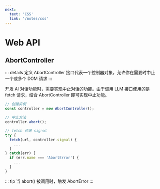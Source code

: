 ```yaml
---
next:
  text: 'CSS'
  link: '/notes/css'
---
```


# Web API

## AbortController

::: details 定义
AbortController 接口代表一个控制器对象，允许你在需要时中止一个或多个 DOM 请求
:::

开发 AI 对话功能时，需要实现中止对话的功能。由于调用 LLM 接口使用的是 fetch 请求，结合 AbortController 即可实现中止功能。

```js
// 创建实例
const controller = new AbortController();

// 中止方法
controller.abort();

// fetch 传递 signal
try {
  fetch(url, controller.signal) {
    ...
  }
} catch(err) {
  if (err.name === 'AbortError') {
    ...
  }
}

```
::: tip
当 abort() 被调用时，触发 AbortError
:::